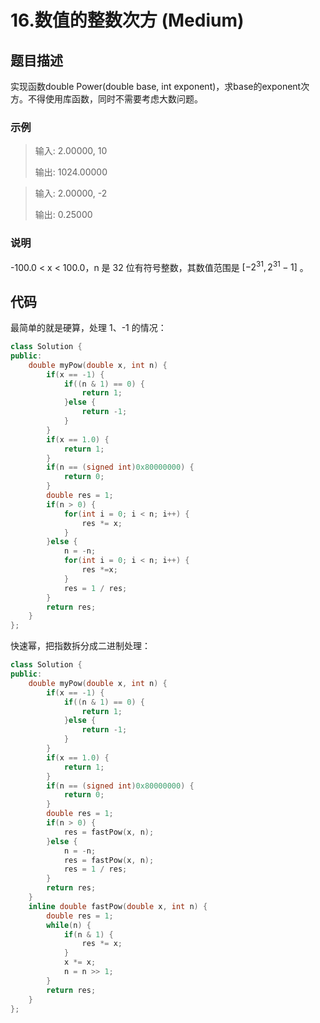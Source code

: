 # 16.数值的整数次方 (Medium)

## 题目描述

实现函数double Power(double base, int exponent)，求base的exponent次方。不得使用库函数，同时不需要考虑大数问题。

### 示例

> 输入: 2.00000, 10
> 
> 输出: 1024.00000

> 输入: 2.00000, -2
> 
> 输出: 0.25000

### 说明

-100.0 < x < 100.0，n 是 32 位有符号整数，其数值范围是 $[−2^{31}, 2^{31} − 1]$ 。

## 代码

最简单的就是硬算，处理 1、-1 的情况：

```c++
class Solution {
public:
    double myPow(double x, int n) {
        if(x == -1) {
            if((n & 1) == 0) {
                return 1;
            }else {
                return -1;
            }
        }
        if(x == 1.0) {
            return 1;
        }
        if(n == (signed int)0x80000000) {
            return 0;
        }
        double res = 1;
        if(n > 0) {
            for(int i = 0; i < n; i++) {
                res *= x;
            }
        }else {
            n = -n;
            for(int i = 0; i < n; i++) {
                res *=x;
            }
            res = 1 / res;
        }
        return res;
    }
};
```

快速幂，把指数拆分成二进制处理：

```c++
class Solution {
public:
    double myPow(double x, int n) {
        if(x == -1) {
            if((n & 1) == 0) {
                return 1;
            }else {
                return -1;
            }
        }
        if(x == 1.0) {
            return 1;
        }
        if(n == (signed int)0x80000000) {
            return 0;
        }
        double res = 1;
        if(n > 0) {
            res = fastPow(x, n);
        }else {
            n = -n;
            res = fastPow(x, n);
            res = 1 / res;
        }
        return res;
    }
    inline double fastPow(double x, int n) {
        double res = 1;
        while(n) {
            if(n & 1) {
                res *= x;
            }
            x *= x;
            n = n >> 1;
        }
        return res;
    }
};
```